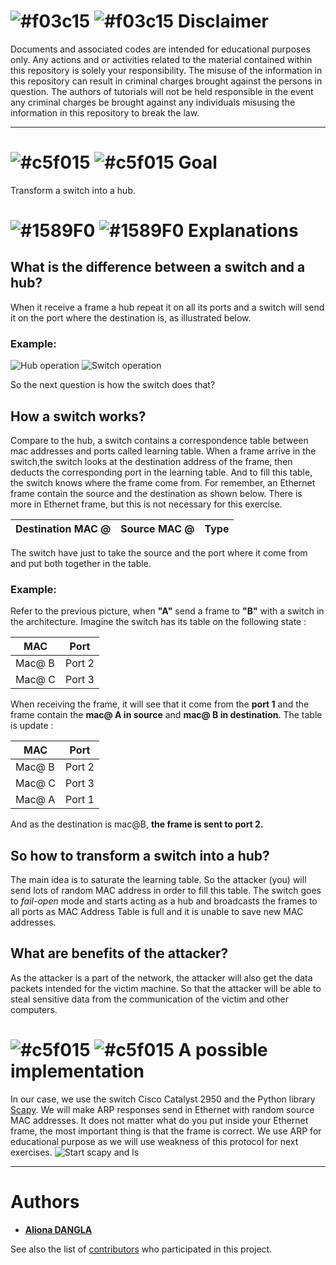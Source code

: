 # ![#f03c15](https://placehold.it/15/f03c15/000000?text=+) ![#f03c15](https://placehold.it/15/f03c15/000000?text=+) Disclaimer
Documents and associated codes are intended for educational purposes only.
Any actions and or activities related to the material contained within this
repository is solely your responsibility. The misuse of the information in
this repository can result in criminal charges brought against the persons in
question. The authors of tutorials will not be held responsible in the event
any criminal charges be brought against any individuals misusing the
information in this repository to break the law.

---

# ![#c5f015](https://placehold.it/15/c5f015/000000?text=+) ![#c5f015](https://placehold.it/15/c5f015/000000?text=+) Goal

Transform a switch into a hub.

# ![#1589F0](https://placehold.it/15/1589F0/000000?text=+) ![#1589F0](https://placehold.it/15/1589F0/000000?text=+) Explanations
## What is the difference between a switch and a hub?
When it receive a frame a hub repeat it on all its ports and a switch will
send it on the port where the destination is, as illustrated below.
### Example:
![Hub operation](https://github.com/lyonaify/network_attacks/raw/master/mac_flooding/img/hub.png "Hub operation")
![Switch operation](https://github.com/lyonaify/network_attacks/raw/master/mac_flooding/img/switch.png "Switch operation")

So the next question is how the switch does that?

## How a switch works?
Compare to the hub, a switch contains a correspondence table between mac
addresses and ports called learning table. When a frame arrive in the
switch,the switch looks at the destination address of the frame, then deducts
the corresponding port in the learning table. And to fill this table, the
switch knows where the frame come from. For remember, an Ethernet frame
contain the source and the destination as shown below. There is more in Ethernet frame, but this is not necessary for this exercise.

| Destination MAC @ | Source MAC @ | Type |
| --- | --- | --- |

The switch have just to take the source and the port where it come from and put both together in the table.

### Example:
Refer to the previous picture, when **"A"** send a frame to **"B"** with a switch in the architecture. Imagine the switch has its table on the following state :

| MAC | Port |
| --- | --- |
| Mac@ B | Port 2 |
| Mac@ C | Port 3 |

When receiving the frame, it will see that it come from the **port 1** and the frame contain the **mac@ A in source** and **mac@ B in destination**.  The table is update :

| MAC | Port |
| --- | --- |
| Mac@ B | Port 2 |
| Mac@ C | Port 3 |
| Mac@ A | Port 1 |
 
And as the destination is mac@B, **the frame is sent to port 2.**

## So how to transform a switch into a hub?
The main idea is to saturate the learning table. So the attacker (you) will send lots of random MAC address in order to fill this table.
The switch goes to *fail-open* mode and starts acting as a hub and broadcasts the frames to all ports as MAC Address Table is full and it is unable to save new MAC addresses.

## What are benefits of the attacker?
As the attacker is a part of the network, the attacker will also get the data packets intended for the victim machine. So that the attacker will be able to steal sensitive data from the communication of the victim and other computers.


# ![#c5f015](https://placehold.it/15/c5f015/000000?text=+) ![#c5f015](https://placehold.it/15/c5f015/000000?text=+) A possible implementation
In our case, we use the switch Cisco Catalyst 2950 and the Python library [Scapy](https://scapy.net/). We will make ARP responses send in Ethernet with random source MAC addresses. It does not matter what do you put inside your Ethernet frame, the most important thing is that the frame is correct. We use ARP for educational purpose as we will use weakness of this protocol for next exercises.
![Start scapy and ls](https://github.com/lyonaify/network_attacks/raw/master/mac_flooding/img/scapy-lscmd.png "Start scapy and ls")

---

# Authors
* **[Aliona DANGLA](https://github.com/Lyonaify)**

See also the list of [contributors](https://github.com/Lyonaify/network_attacks/contributors) who participated in this project.
